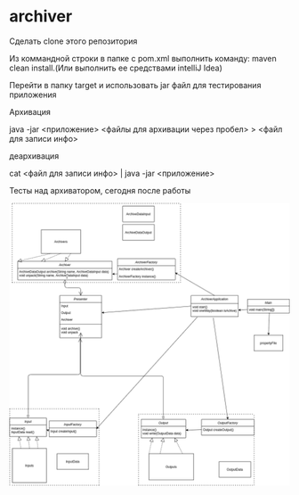 # archiver

Сделать clone этого репозитория

Из коммандной строки в папке с pom.xml выполнить команду: maven clean install.(Или выполнить ее средствами intelliJ Idea)

Перейти в папку target и использовать jar файл для тестирования приложения

Архивация

java -jar <приложение> <файлы для архивации через пробел>  > <файл для записи инфо>

деархивация

cat <файл для записи инфо> | java -jar <приложение>

Тесты над архиватором, сегодня после работы


![alt text](https://github.com/Alexey111231/archiver/blob/master/Archiver%20architectur.png)
